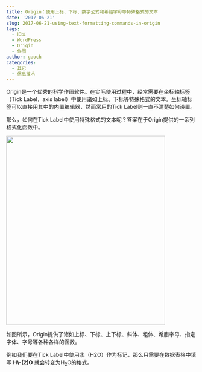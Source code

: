 ```yaml
---
title: Origin：使用上标、下标、数学公式和希腊字母等特殊格式的文本
date: '2017-06-21'
slug: 2017-06-21-using-text-formatting-commands-in-origin
tags:
  - 旧文
  - WordPress
  - Origin
  - 作图
author: gaoch
categories:
  - 其它
  - 信息技术
---
```



Origin是一个优秀的科学作图软件。在实际使用过程中，经常需要在坐标轴标签（Tick
Label，axis
label）中使用诸如上标、下标等特殊格式的文本。坐标轴标签可以直接用其中的内置编辑器，然而常用的Tick
Label则一直不清楚如何设置。

那么，如何在Tick
Label中使用特殊格式的文本呢？答案在于Origin提供的一系列格式化函数中。

<img src="https://cloudfs-spring.oss-cn-qingdao.aliyuncs.com/bio_spring_uploads/2017/06/origin-text-formatting-commands-421x500.jpg" class="alignnone size-medium wp-image-871" sizes="(max-width: 421px) 100vw, 421px" srcset="https://cloudfs-spring.oss-cn-qingdao.aliyuncs.com/bio_spring_uploads/2017/06/origin-text-formatting-commands-421x500.jpg 421w, https://cloudfs-spring.oss-cn-qingdao.aliyuncs.com/bio_spring_uploads/2017/06/origin-text-formatting-commands-768x913.jpg 768w, https://cloudfs-spring.oss-cn-qingdao.aliyuncs.com/bio_spring_uploads/2017/06/origin-text-formatting-commands-862x1024.jpg 862w, https://cloudfs-spring.oss-cn-qingdao.aliyuncs.com/bio_spring_uploads/2017/06/origin-text-formatting-commands.jpg 1072w" width="421" height="500" />

如图所示，Origin提供了诸如上标、下标、上下标、斜体、粗体、希腊字母、指定字体、字号等各种各样的函数。

例如我们要在Tick
Label中使用水（H2O）作为标记，那么只需要在数据表格中填写 **H\\-(2)O**
就会转变为H<sub>2</sub>O的格式。
